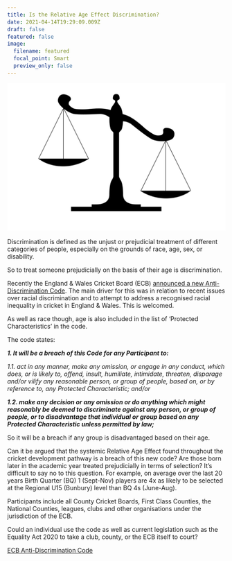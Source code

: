 ```yaml
---
title: Is the Relative Age Effect Discrimination?
date: 2021-04-14T19:29:09.009Z
draft: false
featured: false
image:
  filename: featured
  focal_point: Smart
  preview_only: false
---
```

![](2drs3rq.jpg)

Discrimination is defined as the unjust or prejudicial treatment of different categories of people, especially on the grounds of race, age, sex, or disability.

So to treat someone prejudicially on the basis of their age is discrimination.

Recently the England & Wales Cricket Board (ECB) [announced a new Anti-Discrimination Code](https://www.ecb.co.uk/england/men/news/2096452/ecb-reaffirms-its-commitment-to-stamp-out-discrimination-and-make-cricket-more-inclusive-and-diverse). The main driver for this was in relation to recent issues over racial discrimination and to attempt to address a recognised racial inequality in cricket in England & Wales. This is welcomed.

As well as race though, age is also included in the list of ‘Protected Characteristics’ in the code. 

The code states:

***1. It will be a breach of this Code for any Participant to:***

*1.1. act in any manner, make any omission, or engage in any conduct, which does, or is likely to, offend, insult, humiliate, intimidate, threaten, disparage and/or vilify any reasonable person, or group of people, based on, or by reference to, any Protected Characteristic; and/or*

***1.2. make any decision or any omission or do anything which might reasonably be deemed to discriminate against any person, or group of people, or to disadvantage that individual or group based on any Protected Characteristic unless permitted by law;***

So it will be a breach if any group is disadvantaged based on their age.

Can it be argued that the systemic Relative Age Effect found throughout the cricket development pathway is a breach of this new code? Are those born later in the academic year treated prejudicially in terms of selection? It’s difficult to say no to this question. For example, on average over the last 20 years Birth Quarter (BQ) 1 (Sept-Nov) players are 4x as likely to be selected at the Regional U15 (Bunbury) level than BQ 4s (June-Aug).

Participants include all County Cricket Boards, First Class Counties, the National Counties, leagues, clubs and other organisations under the jurisdiction of the ECB.

Could an individual use the code as well as current legislation such as the Equality Act 2020 to take a club, county, or the ECB itself to court?

[ECB Anti-Discrimination Code](https://resources.ecb.co.uk/ecb/document/2021/03/16/f0036503-deaa-4b81-874d-7e027d7d4617/24.ECB-Anti-Discrimination-Code-2021-vF.pdf)